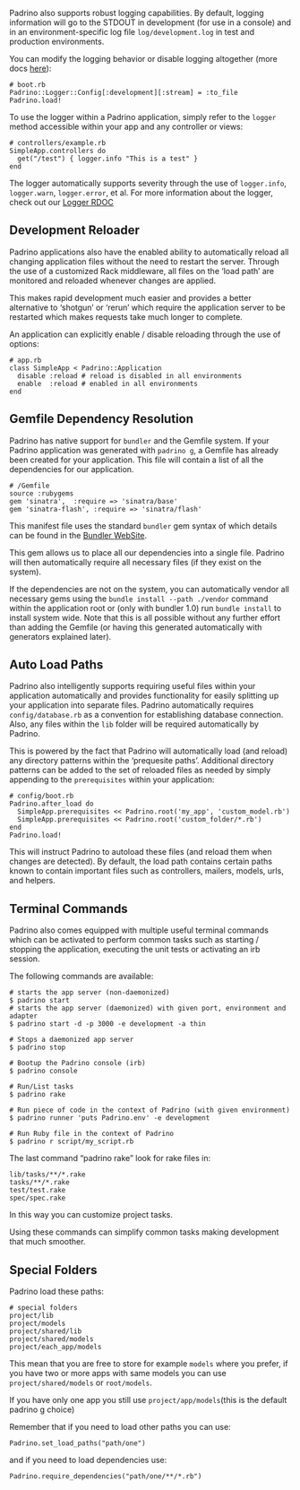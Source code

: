 Padrino also supports robust logging capabilities. By default, logging information will go to the STDOUT in development (for use in a console) and in an environment-specific log file `log/development.log` in test and production environments.

You can modify the logging behavior or disable logging altogether (more docs [here](http://www.padrinorb.com/api/classes/Padrino/Logger.html)):

    # boot.rb
    Padrino::Logger::Config[:development][:stream] = :to_file
    Padrino.load!

To use the logger within a Padrino application, simply refer to the `logger` method accessible within your app and any controller or views:

    # controllers/example.rb
    SimpleApp.controllers do
      get("/test") { logger.info "This is a test" }
    end

The logger automatically supports severity through the use of `logger.info`, `logger.warn`, `logger.error`, et al.
 For more information about the logger, check out our [Logger RDOC](http://www.padrinorb.com/api/classes/Padrino/Logger.html)



## Development Reloader

Padrino applications also have the enabled ability to automatically reload all changing application files without the need to restart the server. Through the use of a customized Rack middleware, all files on the ‘load path’ are monitored and reloaded whenever changes are applied.

This makes rapid development much easier and provides a better alternative to ‘shotgun’ or ‘rerun’ which require the application server to be restarted which makes requests take much longer to complete.

An application can explicitly enable / disable reloading through the use of options:

    # app.rb
    class SimpleApp < Padrino::Application
      disable :reload # reload is disabled in all environments
      enable  :reload # enabled in all environments
    end



## Gemfile Dependency Resolution

Padrino has native support for `bundler` and the Gemfile system. If your Padrino application was generated with `padrino g`, a Gemfile has already been created for your application. This file will contain a list of all the dependencies for our application.

    # /Gemfile
    source :rubygems
    gem 'sinatra',  :require => 'sinatra/base'
    gem 'sinatra-flash', :require => 'sinatra/flash'

This manifest file uses the standard `bundler` gem syntax of which details can be found in the [Bundler WebSite](http://gembundler.com).

This gem allows us to place all our dependencies into a single file. Padrino will then automatically require all necessary files (if they exist on the system).

If the dependencies are not on the system, you can automatically vendor all necessary gems using the `bundle install --path ./vendor` command within the application root or (only with bundler 1.0) run `bundle install` to install system wide. Note that this is all possible without any further effort than adding the Gemfile (or having this generated automatically with generators explained later).



## Auto Load Paths

Padrino also intelligently supports requiring useful files within your application automatically and provides functionality for easily splitting up your application into separate files. Padrino automatically requires `config/database.rb` as a convention for establishing database connection. Also, any files within the `lib` folder will be required automatically by Padrino.

This is powered by the fact that Padrino will automatically load (and reload) any directory patterns within the ‘prequesite paths’. Additional directory patterns can be added to the set of reloaded files as needed by simply appending to the `prerequisites` within your application:

    # config/boot.rb
    Padrino.after_load do
      SimpleApp.prerequisites << Padrino.root('my_app', 'custom_model.rb')
      SimpleApp.prerequisites << Padrino.root('custom_folder/*.rb')
    end
    Padrino.load!

This will instruct Padrino to autoload these files (and reload them when changes are detected). By default, the load path contains certain paths known to contain important files such as controllers, mailers, models, urls, and helpers.



## Terminal Commands

Padrino also comes equipped with multiple useful terminal commands which can be activated to perform common tasks such as starting / stopping the application, executing the unit tests or activating an irb session.

The following commands are available:

    # starts the app server (non-daemonized)
    $ padrino start
    # starts the app server (daemonized) with given port, environment and adapter
    $ padrino start -d -p 3000 -e development -a thin

    # Stops a daemonized app server
    $ padrino stop

    # Bootup the Padrino console (irb)
    $ padrino console

    # Run/List tasks
    $ padrino rake

    # Run piece of code in the context of Padrino (with given environment)
    $ padrino runner 'puts Padrino.env' -e development

    # Run Ruby file in the context of Padrino
    $ padrino r script/my_script.rb

The last command “padrino rake” look for rake files in:

    lib/tasks/**/*.rake
    tasks/**/*.rake
    test/test.rake
    spec/spec.rake

In this way you can customize project tasks.

Using these commands can simplify common tasks making development that much smoother.



## Special Folders

Padrino load these paths:

    # special folders
    project/lib
    project/models
    project/shared/lib
    project/shared/models
    project/each_app/models

This mean that you are free to store for example `models` where you prefer, if you have two or more apps with same models you can use `project/shared/models` or `root/models`.

If you have only one app you still use `project/app/models`(this is the default padrino g choice)

Remember that if you need to load other paths you can use:

    Padrino.set_load_paths("path/one")

and if you need to load dependencies use:

    Padrino.require_dependencies("path/one/**/*.rb")
